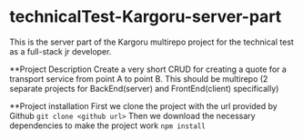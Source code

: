 # technicalTest-Kargoru-server-part
This is the server part of the Kargoru multirepo project for the technical test as a full-stack jr developer.

**Project Description
Create a very short CRUD for creating a quote for a transport service from point A to point B. This should be multirepo (2 separate projects for BackEnd(server) and FrontEnd(client) specifically)

**Project installation
First we clone the project with the url provided by Github ``` git clone <github url> ```
Then we download the necessary dependencies to make the project work ``` npm install ```
